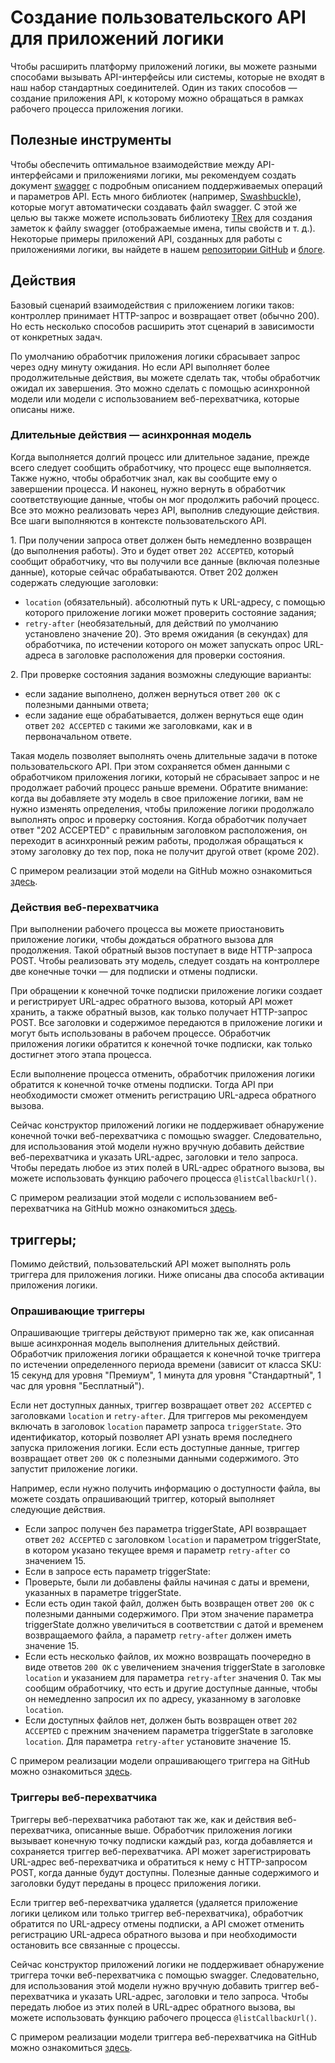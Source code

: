 <properties 
	pageTitle="Создание API для приложений логики" 
	description="Создание пользовательского API для приложений логики" 
	authors="jeffhollan" 
	manager="dwrede" 
	editor="" 
	services="app-service\logic" 
	documentationCenter=""/>

<tags
	ms.service="app-service-logic"
	ms.workload="integration"
	ms.tgt_pltfrm="na"
	ms.devlang="na"	
	ms.topic="article"
	ms.date="04/05/2016"
	ms.author="jehollan"/>
    
# Создание пользовательского API для приложений логики

Чтобы расширить платформу приложений логики, вы можете разными способами вызывать API-интерфейсы или системы, которые не входят в наш набор стандартных соединителей. Один из таких способов — создание приложения API, к которому можно обращаться в рамках рабочего процесса приложения логики.

## Полезные инструменты

Чтобы обеспечить оптимальное взаимодействие между API-интерфейсами и приложениями логики, мы рекомендуем создать документ [swagger](http://swagger.io) с подробным описанием поддерживаемых операций и параметров API. Есть много библиотек (например, [Swashbuckle](https://github.com/domaindrivendev/Swashbuckle)), которые могут автоматически создавать файл swagger. С этой же целью вы также можете использовать библиотеку [TRex](https://github.com/nihaue/TRex) для создания заметок к файлу swagger (отображаемые имена, типы свойств и т. д.). Некоторые примеры приложений API, созданных для работы с приложениями логики, вы найдете в нашем [репозитории GitHub](http://github.com/logicappsio) и [блоге](http://aka.ms/logicappsblog).

## Действия

Базовый сценарий взаимодействия с приложением логики таков: контроллер принимает HTTP-запрос и возвращает ответ (обычно 200). Но есть несколько способов расширить этот сценарий в зависимости от конкретных задач.

По умолчанию обработчик приложения логики сбрасывает запрос через одну минуту ожидания. Но если API выполняет более продолжительные действия, вы можете сделать так, чтобы обработчик ожидал их завершения. Это можно сделать с помощью асинхронной модели или модели с использованием веб-перехватчика, которые описаны ниже.

### Длительные действия — асинхронная модель

Когда выполняется долгий процесс или длительное задание, прежде всего следует сообщить обработчику, что процесс еще выполняется. Также нужно, чтобы обработчик знал, как вы сообщите ему о завершении процесса. И наконец, нужно вернуть в обработчик соответствующие данные, чтобы он мог продолжить рабочий процесс. Все это можно реализовать через API, выполнив следующие действия. Все шаги выполняются в контексте пользовательского API.

1\. При получении запроса ответ должен быть немедленно возвращен (до выполнения работы). Это и будет ответ `202 ACCEPTED`, который сообщит обработчику, что вы получили все данные (включая полезные данные), которые сейчас обрабатываются. Ответ 202 должен содержать следующие заголовки:
 * `location` (обязательный). абсолютный путь к URL-адресу, с помощью которого приложение логики может проверить состояние задания;
 * `retry-after` (необязательный, для действий по умолчанию установлено значение 20). Это время ожидания (в секундах) для обработчика, по истечении которого он может запускать опрос URL-адреса в заголовке расположения для проверки состояния.

2\. При проверке состояния задания возможны следующие варианты:
 * если задание выполнено, должен вернуться ответ `200 OK` с полезными данными ответа;
 * если задание еще обрабатывается, должен вернуться еще один ответ `202 ACCEPTED` с такими же заголовками, как и в первоначальном ответе.

Такая модель позволяет выполнять очень длительные задачи в потоке пользовательского API. При этом сохраняется обмен данными с обработчиком приложения логики, который не сбрасывает запрос и не продолжает рабочий процесс раньше времени. Обратите внимание: когда вы добавляете эту модель в свое приложение логики, вам не нужно изменять определения, чтобы приложение логики продолжало выполнять опрос и проверку состояния. Когда обработчик получает ответ "202 ACCEPTED" с правильным заголовком расположения, он переходит в асинхронный режим работы, продолжая обращаться к этому заголовку до тех пор, пока не получит другой ответ (кроме 202).

С примером реализации этой модели на GitHub можно ознакомиться [здесь](https://github.com/jeffhollan/LogicAppsAsyncResponseSample).

### Действия веб-перехватчика

При выполнении рабочего процесса вы можете приостановить приложение логики, чтобы дождаться обратного вызова для продолжения. Такой обратный вызов поступает в виде HTTP-запроса POST. Чтобы реализовать эту модель, следует создать на контроллере две конечные точки — для подписки и отмены подписки.

При обращении к конечной точке подписки приложение логики создает и регистрирует URL-адрес обратного вызова, который API может хранить, а также обратный вызов, как только получает HTTP-запрос POST. Все заголовки и содержимое передаются в приложение логики и могут быть использованы в рабочем процессе. Обработчик приложения логики обратится к конечной точке подписки, как только достигнет этого этапа процесса.

Если выполнение процесса отменить, обработчик приложения логики обратится к конечной точке отмены подписки. Тогда API при необходимости сможет отменить регистрацию URL-адреса обратного вызова.

Сейчас конструктор приложений логики не поддерживает обнаружение конечной точки веб-перехватчика с помощью swagger. Следовательно, для использования этой модели нужно вручную добавить действие веб-перехватчика и указать URL-адрес, заголовки и тело запроса. Чтобы передать любое из этих полей в URL-адрес обратного вызова, вы можете использовать функцию рабочего процесса `@listCallbackUrl()`.

С примером реализации этой модели с использованием веб-перехватчика на GitHub можно ознакомиться [здесь](https://github.com/jeffhollan/LogicAppTriggersExample/blob/master/LogicAppTriggers/Controllers/WebhookTriggerController.cs).

## триггеры;

Помимо действий, пользовательский API может выполнять роль триггера для приложения логики. Ниже описаны два способа активации приложения логики.

### Опрашивающие триггеры

Опрашивающие триггеры действуют примерно так же, как описанная выше асинхронная модель выполнения длительных действий. Обработчик приложения логики обращается к конечной точке триггера по истечении определенного периода времени (зависит от класса SKU: 15 секунд для уровня "Премиум", 1 минута для уровня "Стандартный", 1 час для уровня "Бесплатный").

Если нет доступных данных, триггер возвращает ответ `202 ACCEPTED` с заголовками `location` и `retry-after`. Для триггеров мы рекомендуем включать в заголовок `location` параметр запроса `triggerState`. Это идентификатор, который позволяет API узнать время последнего запуска приложения логики. Если есть доступные данные, триггер возвращает ответ `200 OK` с полезными данными содержимого. Это запустит приложение логики.

Например, если нужно получить информацию о доступности файла, вы можете создать опрашивающий триггер, который выполняет следующие действия.

* Если запрос получен без параметра triggerState, API возвращает ответ `202 ACCEPTED` с заголовком `location` и параметром triggerState, в котором указано текущее время и параметр `retry-after` со значением 15.
* Если в запросе есть параметр triggerState:
 * Проверьте, были ли добавлены файлы начиная с даты и времени, указанных в параметре triggerState. 
  * Если есть один такой файл, должен быть возвращен ответ `200 OK` с полезными данными содержимого. При этом значение параметра triggerState должно увеличиться в соответствии с датой и временем возвращаемого файла, а параметр `retry-after` должен иметь значение 15.
  * Если есть несколько файлов, их можно возвращать поочередно в виде ответов `200 OK` с увеличением значения triggerState в заголовке `location` и указанием для параметра `retry-after` значения 0. Так мы сообщим обработчику, что есть и другие доступные данные, чтобы он немедленно запросил их по адресу, указанному в заголовке `location`.
  * Если доступных файлов нет, должен быть возвращен ответ `202 ACCEPTED` с прежним значением параметра triggerState в заголовке `location`. Для параметра `retry-after` установите значение 15.

С примером реализации модели опрашивающего триггера на GitHub можно ознакомиться [здесь](https://github.com/jeffhollan/LogicAppTriggersExample/tree/master/LogicAppTriggers).

### Триггеры веб-перехватчика

Триггеры веб-перехватчика работают так же, как и действия веб-перехватчика, описанные выше. Обработчик приложения логики вызывает конечную точку подписки каждый раз, когда добавляется и сохраняется триггер веб-перехватчика. API может зарегистрировать URL-адрес веб-перехватчика и обратиться к нему с HTTP-запросом POST, когда данные будут доступны. Полезные данные содержимого и заголовки будут переданы в процесс приложения логики.

Если триггер веб-перехватчика удаляется (удаляется приложение логики целиком или только триггер веб-перехватчика), обработчик обратится по URL-адресу отмены подписки, а API сможет отменить регистрацию URL-адреса обратного вызова и при необходимости остановить все связанные с процессы.

Сейчас конструктор приложений логики не поддерживает обнаружение триггера точки веб-перехватчика с помощью swagger. Следовательно, для использования этой модели нужно вручную добавить триггер веб-перехватчика и указать URL-адрес, заголовки и тело запроса. Чтобы передать любое из этих полей в URL-адрес обратного вызова, вы можете использовать функцию рабочего процесса `@listCallbackUrl()`.

С примером реализации модели триггера веб-перехватчика на GitHub можно ознакомиться [здесь](https://github.com/jeffhollan/LogicAppTriggersExample/tree/master/LogicAppTriggers).

<!---HONumber=AcomDC_0420_2016-->